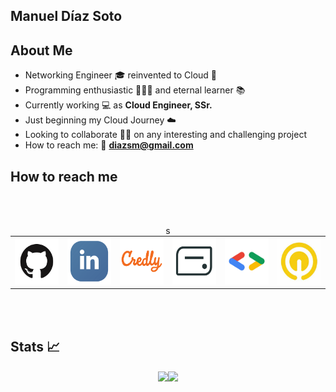 ## Manuel Díaz Soto  #
## About Me ##

- Networking Engineer 🎓  reinvented to Cloud 💬  
- Programming enthusiastic 👨🏻‍💻  and eternal learner 📚  
- Currently working 💻 as **Cloud Engineer, SSr.**  
- Just beginning my Cloud Journey ☁️  
- Looking to collaborate 👐🏻 on any interesting and challenging project  
- How to reach me: 📨 **diazsm@gmail.com**  

## How to reach me ##

</br></br><p align="center">
    <div style="text-align:center;">
        <table style="margin: 0 auto">
            <tbody>
                <tr>
                    <td><a href="https://github.com/manueldiazsoto"><img src="/images/icon-github.png" alt="GitHub" height="75" width="75"></a></td>
    	            <td><a href="https://www.linkedin.com/in/manueldiazsoto/"><img src="/images/icon-linkedin.png" alt="LinkedIn" height="75" width="75"></a></td>
                    <td><a href="https://www.credly.com/users/manueldiazsoto"><img src="/images/icon-credly.png" alt="Credly" height="75" width="75"></a></td>
                    <td><a href="https://www.credential.net/profile/manueldiazsoto/wallet"><img src="/images/icon-accredible.png" alt="Accredible.net" height="75" width="75"></a></td>
                    <td><a href="https://g.dev/manueldiazsoto"><img src="/images/icon-googledev.png" alt="Google Developer" height="75" width="75"></a></td>
                    <td><a href="https://www.cloudskillsboost.google/public_profiles/120ef6de-26a5-42d4-93ce-e239968f37ab"><img src="/images/icon-qwiklabs.jpeg" alt="QwikLabs" height="75" width="75"></a></td>
                </tr>
            </tbody>s
        </table>
    </div>
</p></br></br>

## Stats 📈 ##

<p align="center">
    <img align="center" src="https://github-readme-stats.vercel.app/api/top-langs/?username=manueldiazsoto&layout=compact&show_icons=true&title_color=fff&icon_color=79ff97&text_color=9f9f9f&bg_color=151515" height="100"><img align="center" src="https://github-readme-stats.vercel.app/api/?username=manueldiazsoto&hide=contribs,prs&show_icons=true&title_color=fff&icon_color=79ff97&text_color=9f9f9f&bg_color=151515" height="100">
</p>
